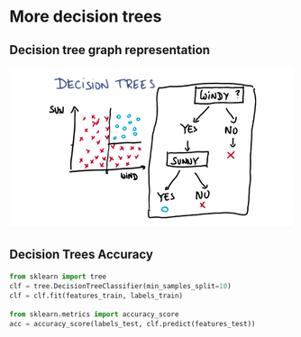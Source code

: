 # More decision trees

## Decision tree graph representation

![Graph representation](DT-Graph.png)

## Decision Trees Accuracy

```python
from sklearn import tree
clf = tree.DecisionTreeClassifier(min_samples_split=10)
clf = clf.fit(features_train, labels_train)

from sklearn.metrics import accuracy_score
acc = accuracy_score(labels_test, clf.predict(features_test)) 
```